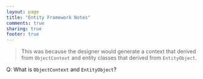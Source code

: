 ```yaml
---
layout: page
title: "Entity Framework Notes"
comments: true
sharing: true
footer: true
---
```

> This was because the designer would generate a context that derived from `ObjectContext` and entity classes that derived from `EntityObject`.

Q: What is `ObjectContext` and `EntityObject`?

